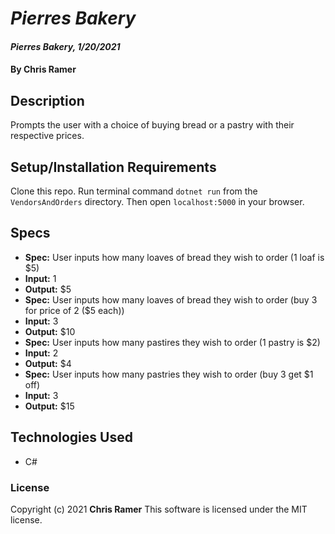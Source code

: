 # *Pierres Bakery*

#### *Pierres Bakery, 1/20/2021*

#### By **Chris Ramer**

## Description

Prompts the user with a choice of buying bread or a pastry with their respective prices.

## Setup/Installation Requirements

Clone this repo. Run terminal command `dotnet run` from the `VendorsAndOrders` directory. Then open `localhost:5000` in your browser.

## Specs

* **Spec:** User inputs how many loaves of bread they wish to order (1 loaf is $5)
* **Input:** 1
* **Output:** $5
* **Spec:** User inputs how many loaves of bread they wish to order (buy 3 for price of 2 ($5 each))
* **Input:** 3
* **Output:** $10
* **Spec:** User inputs how many pastires they wish to order (1 pastry is $2)
* **Input:** 2
* **Output:** $4
* **Spec:** User inputs how many pastries they wish to order (buy 3 get $1 off)
* **Input:** 3
* **Output:**  $15

## Technologies Used

* C#

### License

Copyright (c) 2021 **Chris Ramer**
This software is licensed under the MIT license.